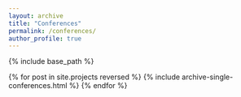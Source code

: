 ```yaml
---
layout: archive
title: "Conferences"
permalink: /conferences/
author_profile: true
---
```

{% include base_path %}

{% for post in site.projects reversed %}
  {% include archive-single-conferences.html %}
{% endfor %}